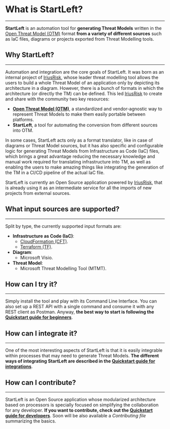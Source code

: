 # What is StartLeft?

---

**StartLeft** is an automation tool for **generating Threat Models** written in the [Open Threat Model (OTM)](Open-Threat-Model-(OTM).md) 
format **from a variety of different sources** such as IaC files, diagrams or projects exported from 
Threat Modelling tools.

## Why StartLeft?

---

Automation and integration are the core goals of StartLeft. It was born as an internal project of [IriusRisk](https://www.iriusrisk.com/), whose leader threat 
modelling tool allows the users to build a whole Threat Model of an application only by depicting its architecture in a diagram.
However, there is a bunch of formats in which the architecture (or directly the TM) can be defined. This led [IriusRisk](https://www.iriusrisk.com/) to create
and share with the community two key resources:

* **[Open Threat Model (OTM)](Open-Threat-Model-(OTM).md)**, a standardized and vendor-agnostic way to represent Threat Models 
    to make them easily portable between platforms.
* **StartLeft**, a tool for automating the conversion from different sources into OTM.

In some cases, StartLeft acts only as a format translator, like in case of diagrams or Threat Model sources, but it has also
specific and configurable logic for generating Threat Models from Infrastructure as Code (IaC) files, which brings a great 
advantage reducing the necessary knowledge and manual work required for translating infrastructure into TM, as well as 
enabling the users to make amazing things like integrating the generation of the TM in a CI/CD pipeline of the actual IaC file.

StartLeft is currently an Open Source application powered by [IriusRisk](https://www.iriusrisk.com/), that is already using it 
as an intermediate service for all the imports of new projects from external sources.


## What input sources are supported?

---

Split by type, the currently supported input formats are:

* **Infrastructure as Code (IaC)**:
    * [CloudFormation (CFT)](https://aws.amazon.com/cloudformation/resources/templates/).
    * [Terraform (TF)](https://www.terraform.io/).
* **Diagram**:
    * Microsoft Visio.
* **Threat Model**:
    * Microsoft Threat Modelling Tool (MTMT).


## How can I try it?

---

Simply install the tool and play with its Command Line Interface. You can also set up a REST API with a single command
and consume it with any REST client as Postman. Anyway, **the best way to start is following the 
[Quickstart guide for beginners](Quickstart-Guide-for-Beginners.md)**.

## How can I integrate it?

---

One of the most interesting aspects of StartLeft is that it is easily integrable within processes that may need to generate
Threat Models. **The different ways of integrating StartLeft are described in the 
[Quickstart guide for integrations](integration/Quickstart-Guide-for-Integrations.md)**.

## How can I contribute?

---

StartLeft is an Open Source application whose modularized architecture based on processors is specially focused
on simplifying the collaboration for any developer. **If you want to contribute, check out the 
[Quickstart guide for developers](development/Quickstart-Guide-for-Developers.md)**. Soon will be also available a 
_Contributing file_ summarizing the basics. 
